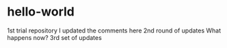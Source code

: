 # hello-world
1st trial repository
I updated the comments here
2nd round of updates
What happens now?
3rd set of updates
